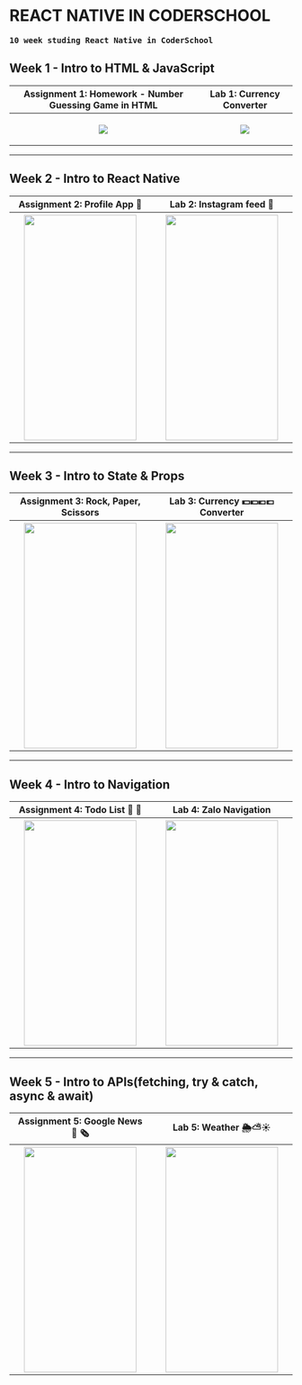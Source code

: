 # REACT NATIVE IN CODERSCHOOL
<pre>
<b>10 week studing React Native in CoderSchool</b>
</pre>

## Week 1 - Intro to HTML & JavaScript
<table style="width:100%">
<tr>
  <th>Assignment 1: Homework - Number Guessing Game in HTML</th>
  <th>Lab 1: Currency Converter</th>
</tr>
<tr>
    <th> <p align="center">
       <img src="https://user-images.githubusercontent.com/45101536/72086916-4bbcb700-333a-11ea-8ab4-b968b0ee57c3.png"><br>
      </p>
  </th>
    <th> <p align="center">
       <img src="https://user-images.githubusercontent.com/45101536/72087028-80307300-333a-11ea-97d6-12e6ea8d1a84.png"><br>
  </p>
  </th>
</tr>
</table>

---

## Week 2 - Intro to React Native
<table style="width:100%">
<tr>
  <th>Assignment 2: Profile App 💁</th>
  <th>Lab 2: Instagram feed 🌄</th>
</tr>
<tr>
    <th width=500> 
       <img src="https://user-images.githubusercontent.com/45101536/72091356-8e828d00-3342-11ea-99cb-aeed3d609153.gif"
       width=200 height=400><br>
  </th>
    <th width=500>
       <img src="https://user-images.githubusercontent.com/45101536/72090184-1adf8080-3340-11ea-9f8e-2133ba49f363.gif"
       width=200 height=400><br>
  </th>
</tr>
</table>

---
## Week 3 - Intro to State & Props
<table style="width:100%">
<tr>
  <th>Assignment 3: Rock, Paper, Scissors</th>
  <th>Lab 3: Currency 💵💴💶💷 Converter</th>
</tr>
<tr>
    <th width=500> 
       <img src="https://user-images.githubusercontent.com/45101536/72091285-63983900-3342-11ea-8337-16caccbd9458.gif"
       width=200 height=400><br>
  </th>
    <th width=500>
       <img src="https://user-images.githubusercontent.com/45101536/72092147-4b291e00-3344-11ea-87ee-f3484be0bce2.gif"
       width=200 height=400><br>
  </th>
</tr>
</table>

---
## Week 4 - Intro to Navigation
<table style="width:100%">
<tr>
  <th>Assignment 4: Todo List 📝 📅</th>
  <th>Lab 4: Zalo Navigation</th>
</tr>
<tr>
    <th width=500> 
       <img src="https://user-images.githubusercontent.com/45101536/72092450-e3bf9e00-3344-11ea-828a-e0ec0e641dcf.gif"
       width=200 height=400><br>
  </th>
    <th width=500>
       <img src="https://user-images.githubusercontent.com/45101536/72093008-2a61c800-3346-11ea-8ca0-5a625c6bdc90.gif"
       width=200 height=400><br>
  </th>
</tr>
</table>

---
## Week 5 - Intro to APIs(fetching, try & catch, async & await)
<table style="width:100%">
<tr>
  <th>Assignment 5: Google News 📰 🗞️</th>
  <th>Lab 5: Weather 🌦️⛅☀️</th>
</tr>
<tr>
    <th width=500> 
       <img src="https://user-images.githubusercontent.com/45101536/72093772-adcfe900-3347-11ea-9a48-ab61f5eff0b0.gif"
       width=200 height=400><br>
  </th>
    <th width=500>
       <img src="https://user-images.githubusercontent.com/45101536/72094572-49158e00-3349-11ea-9e66-62f7fb32db0f.gif"
       width=200 height=400><br>
  </th>
</tr>
</table>
